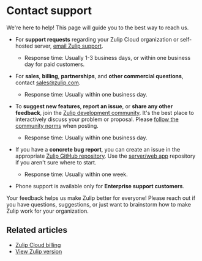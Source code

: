 # Contact support

We're here to help! This page will guide you to the best way to reach us.

* For **support requests** regarding your Zulip Cloud organization or
  self-hosted server, [email Zulip support](mailto:support@zulip.com).
    * Response time: Usually 1-3 business days, or within one business day for
  paid customers.

* For **sales**, **billing**, **partnerships**, and **other commercial
  questions**, contact [sales@zulip.com](mailto:sales@zulip.com).
    * Response time: Usually within one business day.

* To **suggest new features**, **report an issue**, or **share any other
  feedback**, join the [Zulip development community][development-community].
  It's the best place to interactively discuss your problem or proposal. Please
  [follow the community norms](/development-community/#community-norms) when
  posting.
    * Response time: Usually within one business day.

* If you have a **concrete bug report**, you can create an issue in the
  appropriate [Zulip GitHub repository](https://github.com/zulip). Use the
  [server/web app](https://github.com/zulip/zulip/issues/new) repository if you
  aren't sure where to start.
    * Response time: Usually within one week.

* Phone support is available only for **Enterprise support customers**.

Your feedback helps us make Zulip better for everyone! Please reach out if you
have questions, suggestions, or just want to brainstorm how to make Zulip work
for your organization.

[development-community]: https://zulip.com/development-community/

## Related articles

* [Zulip Cloud billing](/help/zulip-cloud-billing)
* [View Zulip version](/help/view-zulip-version)
